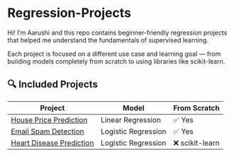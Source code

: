 # Regression-Projects

Hi! I’m Aarushi and this repo contains beginner-friendly regression projects that helped me understand the fundamentals of supervised learning.

Each project is focused on a different use case and learning goal — from building models completely from scratch to using libraries like scikit-learn.

## 🔍 Included Projects

| Project | Model | From Scratch |
|--------|--------|---------------|
| [House Price Prediction](https://github.com/aarushitandon0/Regression-Projects/tree/main/1.%20House%20Price%20Predictor) | Linear Regression | ✅ Yes |
| [Email Spam Detection](https://github.com/aarushitandon0/Regression-Projects/tree/main/2.%20Email%20Spam%20Classifier) | Logistic Regression | ✅ Yes |
| [Heart Disease Prediction](./3-logistic-regression-heart-disease) | Logistic Regression | ❌ scikit-learn | 
